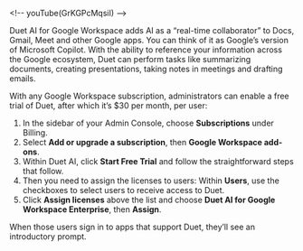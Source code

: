 
\<!-- youTube(GrKGPcMqsiI) --\>

Duet AI for Google Workspace adds AI as a “real-time collaborator” to Docs, Gmail, Meet and other Google apps. You can think of it as Google’s version of Microsoft Copilot. With the ability to reference your information across the Google ecosystem, Duet can perform tasks like summarizing documents, creating presentations, taking notes in meetings and drafting emails.

With any Google Workspace subscription, administrators can enable a free trial of Duet, after which it’s $30 per month, per user:

1. In the sidebar of your Admin Console, choose **Subscriptions** under Billing.
2. Select **Add or upgrade a subscription**, then **Google Workspace add-ons**.
3. Within Duet AI, click **Start Free Trial** and follow the straightforward steps that follow.
4. Then you need to assign the licenses to users: Within **Users**, use the checkboxes to select users to receive access to Duet.
5. Click **Assign licenses** above the list and choose **Duet AI for Google Workspace Enterprise**, then **Assign**.

When those users sign in to apps that support Duet, they’ll see an introductory prompt.